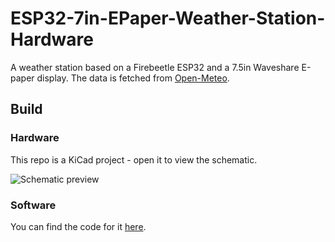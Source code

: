 # ESP32-7in-EPaper-Weather-Station-Hardware

A weather station based on a Firebeetle ESP32 and a 7.5in Waveshare E-paper display. The data is fetched
from [Open-Meteo](https://open-meteo.com/).

## Build

### Hardware

This repo is a KiCad project - open it to view the schematic. 

![Schematic preview](https://github.com/UnsignedArduino/ESP32-7in-EPaper-Weather-Station-Hardware/assets/38868705/f0b7ac98-3100-4367-87a3-94858c419a8a)

### Software

You can find the code for it [here](https://github.com/UnsignedArduino/ESP32-7in-EPaper-Weather-Station).
